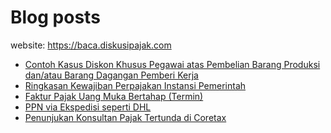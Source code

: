 # Blog posts

website: https://baca.diskusipajak.com

<!-- BLOG-POST-LIST:START -->
- [Contoh Kasus Diskon Khusus Pegawai atas Pembelian Barang Produksi dan/atau Barang Dagangan Pemberi Kerja](https://baca.diskusipajak.com/contoh-kasus-diskon-khusus-pegawai-atas-pembelian-barang-produksi-dan-atau-barang-dagangan-pemberi-kerja/)
- [Ringkasan Kewajiban Perpajakan Instansi Pemerintah](https://baca.diskusipajak.com/ringkasan-kewajiban-perpajakan-instansi-pemerintah/)
- [Faktur Pajak Uang Muka Bertahap &lpar;Termin&rpar;](https://baca.diskusipajak.com/faktur-pajak-uang-muka-bertahap-termin/)
- [PPN via Ekspedisi seperti DHL](https://baca.diskusipajak.com/ppn-via-ekspedisi-seperti-dhl/)
- [Penunjukan Konsultan Pajak Tertunda di Coretax](https://baca.diskusipajak.com/penunjukan-konsultan-pajak-tertunda-di-coretax/)
<!-- BLOG-POST-LIST:END -->

<!--
**kelaspajak/kelaspajak** is a ✨ _special_ ✨ repository because its `README.md` (this file) appears on your GitHub profile.

Here are some ideas to get you started:

- 🔭 I’m currently working on ...
- 🌱 I’m currently learning ...
- 👯 I’m looking to collaborate on ...
- 🤔 I’m looking for help with ...
- 💬 Ask me about ...
- 📫 How to reach me: ...
- 😄 Pronouns: ...
- ⚡ Fun fact: ...
-->
